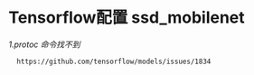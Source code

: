 **Tensorflow配置 ssd_mobilenet**
====

*1.protoc 命令找不到*
      
      https://github.com/tensorflow/models/issues/1834

